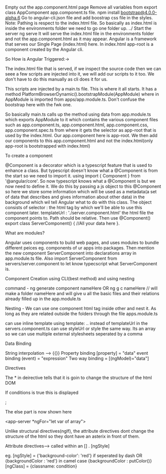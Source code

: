 Empty out the app.component.html page
Remove all variables from export class AppComponent  app.component.ts file.
npm install bootstrap@4.0.0-alpha.6
Go to angular-cli.json file and add boostrap css file in the styles. Note: Pathing is respect to the index.html file.
So basically as index.html is inside the environments folder we need to go one folder up. ../
Start the server ng serve
It will serve the index.html file in the environments folder and not the app.component.html as it may appear. 
Angular is a framework that serves our Single Page (index.html) here.
In index.html app-root is a component created by the Angular cli.

So How is Angular Triggered:->

The index.html file that is served, if we inspect the source code then we can seee a few scripts are injected into it, we will add our scripts to it too. We don't have to do this manually as cli does it for us. 

This scripts are injected by a main.ts file. This is where it all starts. It has a method PlatformBrowserDynamic().bootstrapModule(AppModule) where in AppModule is imported from apps/app.module.ts.
Don't confuse the bootstrap here with the fwk one.

So basically main.ts calls up the method using data from app.module.ts which exports AppModule to it which contains the various component files such as app.component.ts, app.component.html, app.component.css, app.component.spec.ts from where it gets the selector as app-root that is used by the index.html. Our app.component here is app-root.
We then add our components to this app.component.html and not the index.html(only app-root is bootstrapped with index.html)

To create a component 

@Component is a decorator which is a typescript feature that is used to enhance a class. But typescript doesn't know what a @Component is from the start so we need to import it. using import { Component } from '@angular/core'. So now typescript knows what a @Component is but we now need to define it. We do this by passing a js object to this @Component so here we store some information which will be used as a metadata(a set of data that describes and gives information about other data) in the background which wil tell Angular what to do with this class. The object consists of 
selector : the html tag by which we'll be able to use this component later. 
templateUrl : './server.component.html' the html file the component points to. Path should be relative.
Then use @Component() export class ServerComponent() { //All your data here }.

What are modules?

Angular uses components to build web pages, and uses modules to bundle different peices eg. components of ur apps into packages. Then mention the new component ServerComponent into declarations array in app.module.ts file. Also import ServerComponent from servers/server.component to let know typecscript what ServerComponent is.


Component Creation using CLI(best method) and using nesting

command - ng generate component nameHere OR ng g c nameHere // will make a folder nameHere and will give u all the basic files and their relations already filled up in the app.module.ts

Nesting - We can use one component html tag inside other and nest it. As long as they are related outside the folders through the file apps.module.ts

can use inline template using template: .. instead of templateUrl in the servers.component.ts
can use styleUrl or style the same way. Its an array so we can use multiple external stylesheets seperated by a comma


Data Binding

String interpolation --> {{}}
Property binding [property] = "data" 
event binding (event) = "expression"
Two way binding = [(ngModel)="data"]

Directives

The * in deirective tells that it is goin to change the structure of the html DOM
<p *ngIf = "property" else marker>If conditions is true this is displayed</p>;
<ng-template #marker><p>The else part is now shown here</p></ng-template>

<app-server *ngFor="let var of array"><app-server>

Unlike structural directives(ngIf), the attribute directives dont change the structure of the html so they dont have an asterix in front of them.

Attribute directives--> called within an [] .
[ngStyle]

eg. [ngStyle] = {'background-color': 'red'} if seperated by dash OR 
                {backgroundColor : 'red'} in camel case
                {backgroundColor : putColor()}
    [ngClass] = {classname: condition}
    
    